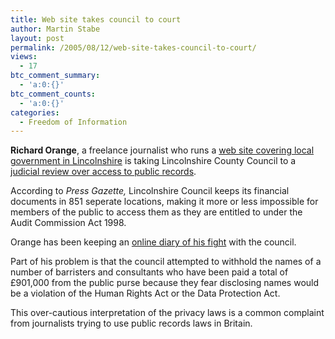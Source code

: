 ```yaml
---
title: Web site takes council to court
author: Martin Stabe
layout: post
permalink: /2005/08/12/web-site-takes-council-to-court/
views:
  - 17
btc_comment_summary:
  - 'a:0:{}'
btc_comment_counts:
  - 'a:0:{}'
categories:
  - Freedom of Information
---
```

**Richard Orange**, a freelance journalist who runs a [web site covering local government in Lincolnshire][1] is taking Lincolnshire County Council to a [judicial review over access to public records][2].

According to *Press Gazette,* Lincolnshire Council keeps its financial documents in 851 seperate locations, making it more or less impossible for members of the public to access them as they are entitled to under the Audit Commission Act 1998.

Orange has been keeping an [online diary of his fight][3] with the council.

Part of his problem is that the council attempted to withhold the names of a number of barristers and consultants who have been paid a total of &pound;901,000 from the public purse because they fear disclosing names would be a violation of the Human Rights Act or the Data Protection Act. 

This over-cautious interpretation of the privacy laws is a common complaint from journalists trying to use public records laws in Britain.

 [1]: http://www.orchardnews.com/
 [2]: http://www.pressgazette.co.uk/article/110805/freelance_takes_council
 [3]: http://www.orchardnews.com/diary.htm